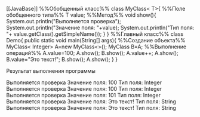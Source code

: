 [[JavaBase]]
%%Обобщенный класс%%
class MyClass< T>{
%%Поле обобщенного типа%%
	T value;
%%Метод%%
	void show(){
		System.out.println("Выполняется проверка");
		System.out.println("Значение поля: "+value);
		System.out.println("Тип поля: "+ value.getClass().getSimpleName());
	}
}
%%Главный класс%%
class Demo{
	public static void main(String[] args){
%%Создание объекта%%
		MyClass< Integer> A=new MyClass<>();
		MyClass B=A;
%%Выполнение операций%%
		A.value=100;
		A.show();
		B.show();
		A.value++;
		A.show();
		B.value="Это текст!";
		B.show();
		A.show();
	}
}

Результат выполнения программы

Выполняется проверка
Значение поля: 100
Тип поля: Integer
Выполняется проверка
Значение поля: 100
Тип поля: Integer
Выполняется проверка
Значение поля: 101
Тип поля: Integer
Выполняется проверка
Значение поля: Это текст!
Тип поля: String
Выполняется проверка
Значение поля: Это текст!
Тип поля: String